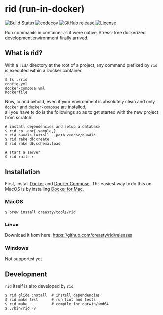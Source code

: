rid (run-in-docker)
===================

[![Build Status](https://travis-ci.org/creasty/rid.svg?branch=master)](https://travis-ci.org/creasty/rid)
[![codecov](https://codecov.io/gh/creasty/rid/branch/master/graph/badge.svg)](https://codecov.io/gh/creasty/rid)
[![GitHub release](https://img.shields.io/github/release/creasty/rid.svg)](https://github.com/creasty/rid/releases)
[![License](https://img.shields.io/github/license/creasty/rid.svg)](./LICENSE)

Run commands in container as if were native. Stress-free dockerized development environment finally arrived.


What is rid?
------------

With a `rid/` directory at the root of a project, any command prefixed by `rid` is executed within a Docker container.

```hcl
$ ls ./rid
config.yml
docker-compose.yml
Dockerfile
```

Now, lo and behold, even if your environment is absolutely clean and only `docker` and `docker-compose` are installed,  
all you have to do is the followings so as to get started with the new project from scratch.


```hcl
# install dependencies and setup a database
$ rid cp .env{.sample,}
$ rid bundle install --path vendor/bundle
$ rid rake db:create
$ rid rake db:schema:load

# start a server
$ rid rails s
```


Installation
------------

First, install [Docker](https://docs.docker.com/engine/installation/) and [Docker Compose](https://docs.docker.com/compose/install/). The easiest way to do this on MacOS is by installing [Docker for Mac](https://docs.docker.com/docker-for-mac/).

### MacOS

```hcl
$ brew install creasty/tools/rid
```

### Linux

Download it from here: https://github.com/creasty/rid/releases

### Windows

Not supported yet


Development
-----------

`rid` itself is also developed by `rid`.

```hcl
$ rid glide install  # install dependencies
$ rid make test      # run lint and tests
$ rid make           # compile for darwin/amd64
$ ./bin/rid -v
```
